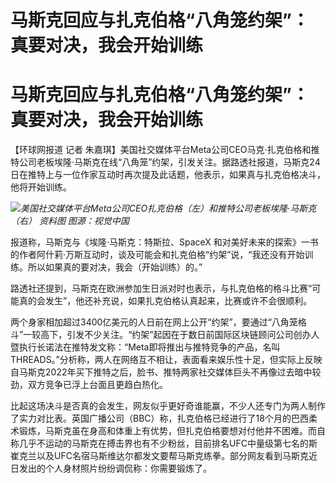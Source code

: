 # 马斯克回应与扎克伯格“八角笼约架”：真要对决，我会开始训练

# 马斯克回应与扎克伯格“八角笼约架”：真要对决，我会开始训练

【环球网报道 记者
朱嘉琪】美国社交媒体平台Meta公司CEO马克·扎克伯格和推特公司老板埃隆·马斯克在线“八角笼”约架，引发关注。据路透社报道，马斯克24日在推特上与一位作家互动时再次提及此话题，他表示，如果真与扎克伯格决斗，他将开始训练。

![](https://inews.gtimg.com/om_bt/OiNRFArovhcc11kAw2TOZwDc68n0-etcRG_rx9YhcH3GkAA/1000)_美国社交媒体平台Meta公司CEO扎克伯格（左）和推特公司老板埃隆·马斯克（右）
资料图 图源：视觉中国_

报道称，马斯克与《埃隆·马斯克：特斯拉、SpaceX
和对美好未来的探索》一书的作者阿什莉·万斯互动时，谈及可能会和扎克伯格“约架”说，“我还没有开始训练。所以如果真的要对决，我会（开始训练）的。”

路透社还提到，马斯克在欧洲参加生日派对时也表示，与扎克伯格的格斗比赛“可能真的会发生”，他还补充说，如果扎克伯格认真起来，比赛或许不会很顺利。

两个身家相加超过3400亿美元的人日前在网上公开“约架”，要通过“八角笼格斗”一较高下，引发不少关注。“约架”起因在于数日前国际区块链顾问公司创办人暨执行长诺法在推特发文称：“Meta即将推出与推特竞争的产品，名叫THREADS。”分析称，两人在网络互不相让，表面看来娱乐性十足，但实际上反映自马斯克2022年买下推特之后，脸书、推特两家社交媒体巨头不再像过去暗中较劲，双方竞争已浮上台面且更趋白热化。

比起这场决斗是否真的会发生，网友似乎更好奇谁能赢，不少人还专门为两人制作了实力对比表。英国广播公司（BBC）称，扎克伯格已经进行了18个月的巴西柔术锻炼，马斯克虽在身高和体重上有优势，但扎克伯格要想对付他并不困难。而自称几乎不运动的马斯克在搏击界也有不少粉丝，目前排名UFC中量级第七名的斯崔克兰以及UFC名宿马斯维达尔都发文要帮马斯克练拳。部分网友看到马斯克近日发出的个人身材照片纷纷调侃称：你需要锻炼了。

